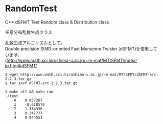 RandomTest
==========

C++ dSFMT Test Random class &amp; Distribution class

任意分布乱数生成クラス  
  
  

乱数生成アルゴリズムとして，  
Double precision SIMD-oriented Fast Mersenne Twister (dSFMT)を使用しています。  
(http://www.math.sci.hiroshima-u.ac.jp/~m-mat/MT/SFMT/index-jp.html#dSFMT)  
  
    $ wget http://www.math.sci.hiroshima-u.ac.jp/~m-mat/MT/SFMT/dSFMT-src-2.2.3.tar.gz  
    $ tar zxvf dSFMT-src-2.2.3.tar.gz  
    
    $ make all && make run  
    ./test  
        0	 0.057207  
        1	 -0.618570  
        2	 1.334336  
        3	 0.347777  
        4	 0.944551
